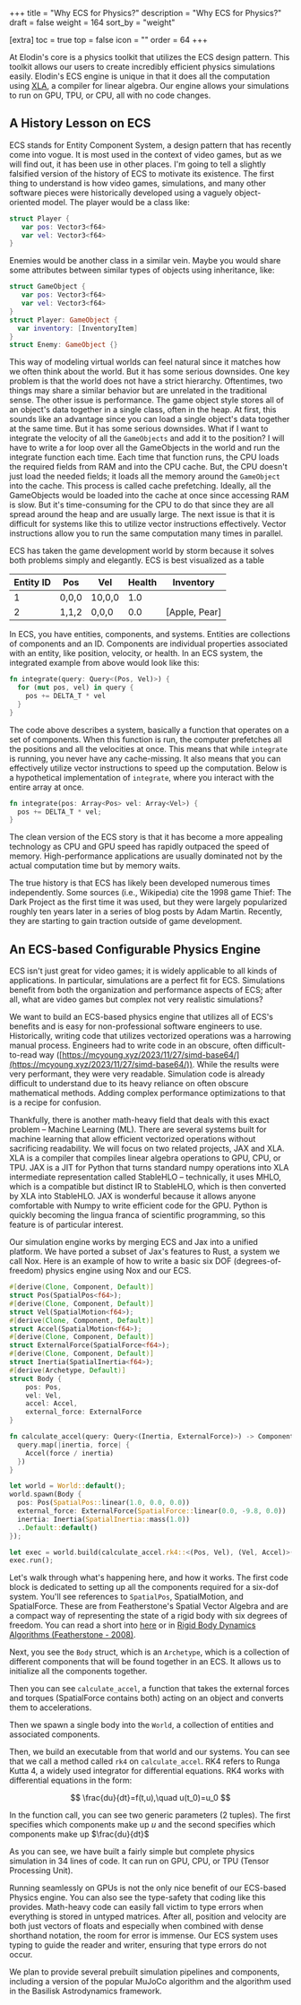 +++
title = "Why ECS for Physics?"
description = "Why ECS for Physics?"
draft = false
weight = 164
sort_by = "weight"

[extra]
toc = true
top = false
icon = ""
order = 64
+++

At Elodin's core is a physics toolkit that utilizes the ECS design pattern.
This toolkit allows our users to create incredibly efficient physics simulations easily.
Elodin's ECS engine is unique in that it does all the computation using [XLA](https://openxla.org/xla), a compiler for linear algebra.
Our engine allows your simulations to run on GPU, TPU, or CPU, all with no code changes.

## A History Lesson on ECS


ECS stands for Entity Component System, a design pattern that has recently come into vogue. It is most used in the context of video games, but as we will find out, it has been use in other places. I'm going to tell a slightly falsified version of the history of ECS to motivate its existence. The first thing to understand is how video games, simulations, and many other software pieces were historically developed using a vaguely object-oriented model. The player would be a class like:

```swift
struct Player {
   var pos: Vector3<f64>
   var vel: Vector3<f64>
}
```


Enemies would be another class in a similar vein. Maybe you would share some attributes between similar types of objects using inheritance, like:

```swift
struct GameObject {
   var pos: Vector3<f64>
   var vel: Vector3<f64>
}
struct Player: GameObject {
  var inventory: [InventoryItem]
}
struct Enemy: GameObject {}
```


This way of modeling virtual worlds can feel natural since it matches how we often think about the world. But it has some serious downsides. One key problem is that the world does not have a strict hierarchy. Oftentimes, two things may share a similar behavior but are unrelated in the traditional sense. The other issue is performance. The game object style stores all of an object's data together in a single class, often in the heap. At first, this sounds like an advantage since you can load a single object's data together at the same time. But it has some serious downsides. What if I want to integrate the velocity of all the `GameObjects` and add it to the position? I will have to write a for loop over all the GameObjects in the world and run the integrate function each time. Each time that function runs, the CPU loads the required fields from RAM and into the CPU cache. But, the CPU doesn't just load the needed fields; it loads all the memory around the `GameObject` into the cache. This process is called cache prefetching. Ideally, all the GameObjects would be loaded into the cache at once since accessing RAM is slow. But it's time-consuming for the CPU to do that since they are all spread around the heap and are usually large. The next issue is that it is difficult for systems like this to utilize vector instructions effectively. Vector instructions allow you to run the same computation many times in parallel.

ECS has taken the game development world by storm because it solves both problems simply and elegantly. ECS is best visualized as a table

| Entity ID | Pos   | Vel    | Health | Inventory     |
| --------- | ----- | ------ | ------ | ------------- |
| 1         | 0,0,0 | 10,0,0 | 1.0    |               |
| 2         | 1,1,2 | 0,0,0  | 0.0    | [Apple, Pear] |


In ECS, you have entities, components, and systems. Entities are collections of components and an ID. Components are individual properties associated with an entity, like position, velocity, or health. In an ECS system, the integrated example from above would look like this:

```rust
fn integrate(query: Query<(Pos, Vel)>) {
  for (mut pos, vel) in query {
    pos += DELTA_T * vel
  }
}
```


The code above describes a system, basically a function that operates on a set of components. When this function is run, the computer prefetches all the positions and all the velocities at once. This means that while `integrate` is running, you never have any cache-missing. It also means that you can effectively utilize vector instructions to speed up the computation. Below is a hypothetical implementation of `integrate`, where you interact with the entire array at once.

```rust
fn integrate(pos: Array<Pos> vel: Array<Vel>) {
  pos += DELTA_T * vel;
}
```

The clean version of the ECS story is that it has become a more appealing technology as CPU and GPU speed has rapidly outpaced the speed of memory. High-performance applications are usually dominated not by the actual computation time but by memory waits.

The true history is that ECS has likely been developed numerous times independently. Some sources (i.e., Wikipedia) cite the 1998 game Thief: The Dark Project as the first time it was used, but they were largely popularized roughly ten years later in a series of blog posts by Adam Martin. Recently, they are starting to gain traction outside of game development.

## An ECS-based Configurable Physics Engine


ECS isn't just great for video games; it is widely applicable to all kinds of applications. In particular, simulations are a perfect fit for ECS. Simulations benefit from both the organization and performance aspects of ECS; after all, what are video games but complex not very realistic simulations?

We want to build an ECS-based physics engine that utilizes all of ECS's benefits and is easy for non-professional software engineers to use. Historically, writing code that utilizes vectorized operations was a harrowing manual process. Engineers had to write code in an obscure, often difficult-to-read way ([https://mcyoung.xyz/2023/11/27/simd-base64/](https://mcyoung.xyz/2023/11/27/simd-base64/)). While the results were very performant, they were very readable. Simulation code is already difficult to understand due to its heavy reliance on often obscure mathematical methods. Adding complex performance optimizations to that is a recipe for confusion.

Thankfully, there is another math-heavy field that deals with this exact problem – Machine Learning (ML). There are several systems built for machine learning that allow efficient vectorized operations without sacrificing readability. We will focus on two related projects, JAX and XLA. XLA is a compiler that compiles linear algebra operations to GPU, CPU, or TPU. JAX is a JIT for Python that turns standard numpy operations into XLA intermediate representation called StableHLO – technically, it uses MHLO, which is a compatible but distinct IR to StableHLO, which is then converted by XLA into StableHLO. JAX is wonderful because it allows anyone comfortable with Numpy to write efficient code for the GPU. Python is quickly becoming the lingua franca of scientific programming, so this feature is of particular interest.

Our simulation engine works by merging ECS and Jax into a unified platform. We have ported a subset of Jax's features to Rust, a system we call Nox. Here is an example of how to write a basic six DOF (degrees-of-freedom) physics engine using Nox and our ECS.

```rust
#[derive(Clone, Component, Default)]
struct Pos(SpatialPos<f64>);
#[derive(Clone, Component, Default)]
struct Vel(SpatialMotion<f64>);
#[derive(Clone, Component, Default)]
struct Accel(SpatialMotion<f64>);
#[derive(Clone, Component, Default)]
struct ExternalForce(SpatialForce<f64>);
#[derive(Clone, Component, Default)]
struct Inertia(SpatialInertia<f64>);
#[derive(Archetype, Default)]
struct Body {
    pos: Pos,
    vel: Vel,
    accel: Accel,
    external_force: ExternalForce
}

fn calculate_accel(query: Query<(Inertia, ExternalForce)>) -> ComponentArray<Accel> {
  query.map(|inertia, force| {
    Accel(force / inertia)
  })
}

let world = World::default();
world.spawn(Body {
  pos: Pos(SpatialPos::linear(1.0, 0.0, 0.0))
  external_force: ExternalForce(SpatialForce::linear(0.0, -9.8, 0.0))
  inertia: Inertia(SpatialInertia::mass(1.0))
  ..Default::default()
});

let exec = world.build(calculate_accel.rk4::<(Pos, Vel), (Vel, Accel)>());
exec.run();
```


Let's walk through what's happening here, and how it works.
The first code block is dedicated to setting up all the components required for a six-dof system.
You'll see references to `SpatialPos`, SpatialMotion, and SpatialForce.
These are from Featherstone's Spatial Vector Algebra and are a compact way of representing the state of a rigid body with six degrees of freedom.
You can read a short into [here](https://homes.cs.washington.edu/~todorov/courses/amath533/FeatherstoneSlides.pdf) or in [Rigid Body Dynamics Algorithms (Featherstone - 2008)](https://link.springer.com/book/10.1007/978-1-4899-7560-7).

Next, you see the `Body` struct, which is an `Archetype`, which is a collection of different components that will be found together in an ECS. It allows us to initialize all the components together.

Then you can see `calculate_accel`, a function that takes the external forces and torques (SpatialForce contains both) acting on an object and converts them to accelerations.

Then we spawn a single body into the `World`, a collection of entities and associated components.

Then, we build an executable from that world and our systems. You can see that we call a method called `rk4` on `calculate_accel`. RK4 refers to Runga Kutta 4, a widely used integrator for differential equations. RK4 works with differential equations in the form:

$$
\frac{du}{dt}=f(t,u),\quad u(t_0)=u_0
$$

 In the function call, you can see two generic parameters (2 tuples). The first specifies which components make up $u$ and the second specifies which components make up $\frac{du}{dt}$

As you can see, we have built a fairly simple but complete physics simulation in 34 lines of code. It can run on GPU, CPU, or TPU (Tensor Processing Unit).

Running seamlessly on GPUs is not the only nice benefit of our ECS-based Physics engine. You can also see the type-safety that coding like this provides. Math-heavy code can easily fall victim to type errors when everything is stored in untyped matrices. After all, position and velocity are both just vectors of floats and especially when combined with dense shorthand notation, the room for error is immense. Our ECS system uses typing to guide the reader and writer, ensuring that type errors do not occur.

We plan to provide several prebuilt simulation pipelines and components, including a version of the popular MuJoCo algorithm and the algorithm used in the Basilisk Astrodynamics framework.
